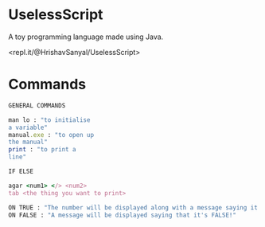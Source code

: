 # UselessScript
A toy programming language made using Java.

<repl.it/@HrishavSanyal/UselessScript>

# Commands
```py
GENERAL COMMANDS
```
```ruby
man lo : "to initialise
a variable"
manual.exe : "to open up
the manual"
print : "to print a
line"
```
```py
IF ELSE 
```
```ruby
agar <num1> </> <num2>
tab <the thing you want to print>
```
```py
ON TRUE : "The number will be displayed along with a message saying it's TRUE!"
ON FALSE : "A message will be displayed saying that it's FALSE!"
```


